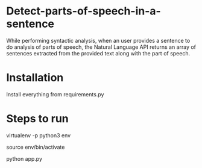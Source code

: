# Detect-parts-of-speech-in-a-sentence
While performing syntactic analysis, when an user provides a sentence to do analysis of parts of speech, the Natural Language 
API returns an array of sentences extracted from the provided text along with the part of speech.

# Installation

Install everything from requirements.py

# Steps to run

virtualenv -p python3 env

source env/bin/activate

python app.py
